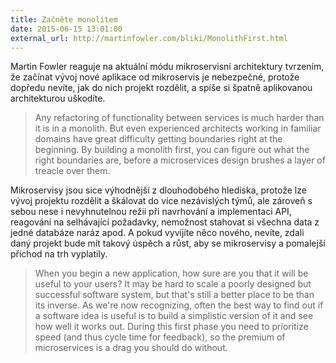 ```yaml
---
title: Začněte monolitem
date: 2015-06-15 13:01:00
external_url: http://martinfowler.com/bliki/MonolithFirst.html
---
```


Martin Fowler reaguje na aktuální módu mikroservisní architektury tvrzením, že začínat vývoj nové aplikace od mikroservis je nebezpečné, protože dopředu nevíte, jak do nich projekt rozdělit, a spíše si špatně aplikovanou architekturou uškodíte.

> Any refactoring of functionality between services is much harder than it is in a monolith. But even experienced architects working in familiar domains have great difficulty getting boundaries right at the beginning. By building a monolith first, you can figure out what the right boundaries are, before a microservices design brushes a layer of treacle over them.

Mikroservisy jsou sice výhodnější z dlouhodobého hlediska, protože lze vývoj projektu rozdělit a škálovat do více nezávislých týmů, ale zároveň s sebou nese i nevyhnutelnou režii při navrhování a implementaci API, reagování na selhávající požadavky, nemožnost stahovat si všechna data z jedné databáze naráz apod. A pokud vyvíjíte něco nového, nevíte, zdali daný projekt bude mít takový úspěch a růst, aby se mikroservisy a pomalejší příchod na trh vyplatily.

> When you begin a new application, how sure are you that it will be useful to your users? It may be hard to scale a poorly designed but successful software system, but that's still a better place to be than its inverse. As we're now recognizing, often the best way to find out if a software idea is useful is to build a simplistic version of it and see how well it works out. During this first phase you need to prioritize speed (and thus cycle time for feedback), so the premium of microservices is a drag you should do without.
